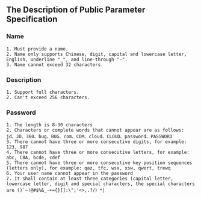 
## The Description of Public Parameter Specification

### Name

    1. Must provide a name.
    2. Name only supports Chinese, digit, capital and lowercase letter, English, underline "_", and line-through "-".
    3. Name cannot exceed 32 characters.

### Description

    1. Support full characters.
    2. Can't exceed 256 characters.

### Password
    
    1. The length is 8-30 characters
    2. Characters or complete words that cannot appear are as follows: jd、JD、360、bug、BUG、com、COM、cloud、CLOUD、password、PASSWORD
    3. There cannot have three or more consecutive digits, for example: 123, 987
    4. There cannot have three or more consecutive letters, for example: abc, CBA, bcde, cdef
    5. There cannot have three or more consecutive key position sequences (letters only), for example: qaz, tfc, wsx, xsw, qwert, trewq
    6. Your user name cannot appear in the password
    7. It shall contain at least three categories (capital letter, lowercase letter, digit and special characters, the special characters are ()`~!@#$%&_-+={}[]:\";'<>,.?/）*|
